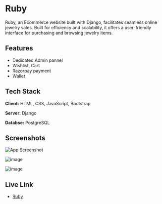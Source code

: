 
# Ruby

Ruby, an Ecommerce website built with Django, facilitates seamless online jewelry sales. Built for efficiency and scalability,
it offers a user-friendly interface for purchasing and browsing jewelry items.



## Features

- Dedicated Admin pannel
- Wishlist, Cart
- Razorpay payment
- Wallet


## Tech Stack

**Client:** HTML, CSS, JavaScript, Bootstrap

**Server:** Django

**Databse:** PostgreSQL


## Screenshots

![App Screenshot](https://github.com/ashvn24/RUBY/assets/133885217/4f2449f9-b567-4553-ac3a-1bb70fab2e93)

![image](https://github.com/ashvn24/RUBY/assets/133885217/6bd18482-76b7-4ef9-9d98-8c3636f1cf7d)

![image](https://github.com/ashvn24/RUBY/assets/133885217/56896172-3ab4-4038-935b-1d514c8e2c55)
## Live Link

 - [Ruby](https://rubyjwellery.shop)
 
